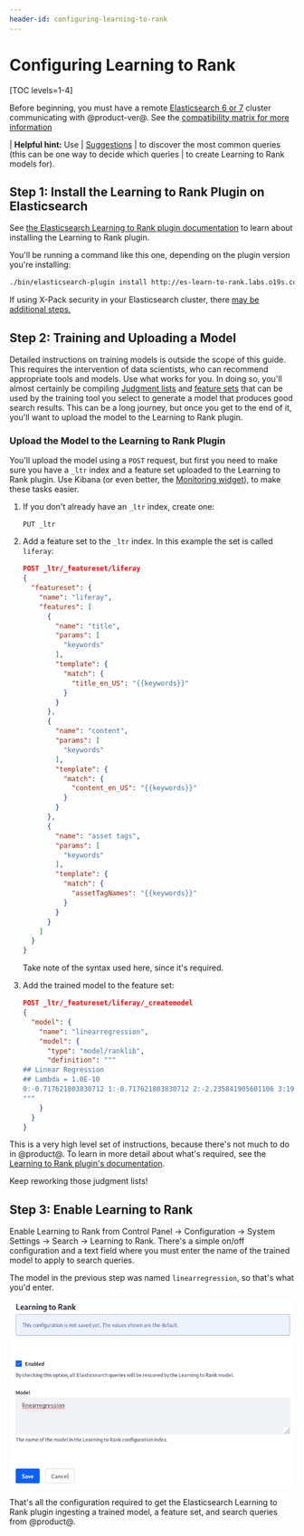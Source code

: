 ```yaml
---
header-id: configuring-learning-to-rank
---
```


# Configuring Learning to Rank

[TOC levels=1-4]

Before beginning, you must have a remote
[Elasticsearch 6 or 7](/docs/7-2/deploy/-/knowledge_base/d/upgrading-to-elasticsearch-7) 
cluster communicating with @product-ver@. See the
[compatibility matrix for more information](https://help.liferay.com/hc/en-us/articles/360016511651-Liferay-Enterprise-Search-Compatibility-Matrix)

| **Helpful hint:** Use
| [Suggestions](/docs/7-2/user/-/knowledge_base/u/searching-for-assets#search-suggestions)
| to discover the most common queries (this can be one way to decide which queries
| to create Learning to Rank models for).

## Step 1: Install the Learning to Rank Plugin on Elasticsearch

See 
[the Elasticsearch Learning to Rank plugin documentation](https://elasticsearch-learning-to-rank.readthedocs.io/en/latest/#installing)
to learn about installing the Learning to Rank plugin.

You'll be running a command like this one, depending on the plugin version
you're installing:

```sh
./bin/elasticsearch-plugin install http://es-learn-to-rank.labs.o19s.com/ltr-1.1.0-es6.5.4.zip
```

If using X-Pack security in your Elasticsearch cluster, there 
[may be additional steps.](https://elasticsearch-learning-to-rank.readthedocs.io/en/latest/x-pack.html)

## Step 2: Training and Uploading a Model

Detailed instructions on training models is outside the scope of this guide.
This requires the intervention of data scientists, who can recommend
appropriate tools and models. Use what works for you. In doing so, you'll
almost certainly be compiling
[Judgment lists](https://elasticsearch-learning-to-rank.readthedocs.io/en/latest/core-concepts.html#judgments-expression-of-the-ideal-ordering)
and
[feature sets](https://elasticsearch-learning-to-rank.readthedocs.io/en/latest/building-features.html)
that can be used by the training tool you select to generate a model that 
produces good search results. This can be a long journey, but once you get to the
end of it, you'll want to upload the model to the Learning to Rank plugin.

### Upload the Model to the Learning to Rank Plugin

You'll upload the model using a `POST` request, but first you need to make sure
you have a `_ltr` index and a feature set uploaded to the Learning to Rank
plugin. Use Kibana (or even better, the
[Monitoring widget](/docs/7-2/deploy/-/knowledge_base/d/installing-liferay-enterprise-search-monitoring)),
to make these tasks easier.

1.  If you don't already have an `_ltr` index, create one:

    ```http
    PUT _ltr
    ```

2.  Add a feature set to the `_ltr` index. In this example the set is called
    `liferay`:

    ```json
    POST _ltr/_featureset/liferay
    {
      "featureset": {
        "name": "liferay",
        "features": [
          {
            "name": "title",
            "params": [
              "keywords"
            ],
            "template": {
              "match": {
                "title_en_US": "{{keywords}}"
              }
            }
          },
          {
            "name": "content",
            "params": [
              "keywords"
            ],
            "template": {
              "match": {
                "content_en_US": "{{keywords}}"
              }
            }
          },
          {
            "name": "asset tags",
            "params": [
              "keywords"
            ],
            "template": {
              "match": {
                "assetTagNames": "{{keywords}}"
              }
            }
          }
        ]
      }
    }
    ```
    Take note of the syntax used here, since it's required.

3.  Add the trained model to the feature set: 

    ```json
    POST _ltr/_featureset/liferay/_createmodel
    {
      "model": {
        "name": "linearregression",
        "model": {
          "type": "model/ranklib",
          "definition": """
    ## Linear Regression
    ## Lambda = 1.0E-10
    0:-0.717621803830712 1:-0.717621803830712 2:-2.235841905601106 3:19.546816765721594
    """
        }
      }
    }
    ```

This is a very high level set of instructions, because there's not much to do in
@product@. To learn in more detail about what's required, see the
[Learning to Rank plugin's documentation](https://elasticsearch-learning-to-rank.readthedocs.io/en/latest/index.html).

Keep reworking those judgment lists!

## Step 3: Enable Learning to Rank

Enable Learning to Rank from Control Panel &rarr; Configuration &rarr; System
Settings &rarr; Search &rarr; Learning to Rank. There's a simple on/off
configuration and a text field where you must enter the name of the trained
model to apply to search queries.

The model in the previous step was named `linearregression`, so that's what
you'd enter. 

![Figure 1: Enable Learning to Rank in @product@ from the System Settings entry.](../../../../images-dxp/search-learning-to-rank.png)

That's all the configuration required to get the Elasticsearch Learning to Rank
plugin ingesting a trained model, a feature set, and search queries from
@product@.
